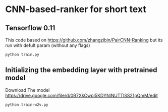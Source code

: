 # CNN-based-ranker for short text 
## Tensorflow 0.11
This code based on
https://github.com/zhangzibin/PairCNN-Ranking but its run with defult param (without any flags) 

``` python train.py ``` 

## Initializing the embedding layer with pretrained model
Download The model 
https://drive.google.com/file/d/0B7XkCwpI5KDYNlNUTTlSS21pQmM/edit

``` python train-w2v.py ``` 
